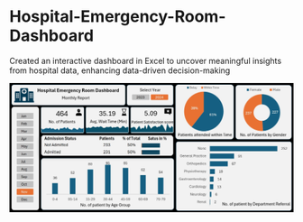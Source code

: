 # Hospital-Emergency-Room-Dashboard
Created an interactive dashboard in Excel to uncover meaningful insights from hospital data, enhancing data-driven decision-making

![image alt](https://github.com/MD-SHAKIR/Hospital-Emergency-Room-Dashboard/blob/1d7103de717d172d91cd9e8b6c68277f5575aa31/Hospital%20Dashboard%20Final%20.jpg)
